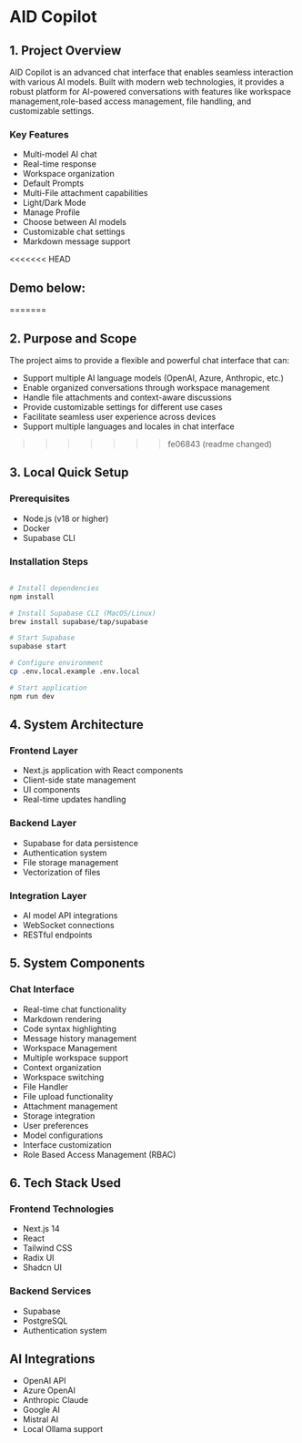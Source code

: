 # AID Copilot 

## 1. Project Overview
AID Copilot is an advanced chat interface that enables seamless interaction with various AI models. Built with modern web technologies, it provides a robust platform for AI-powered conversations with features like workspace management,role-based access management, file handling, and customizable settings.

### Key Features
- Multi-model AI chat 
- Real-time response
- Workspace organization
- Default Prompts
- Multi-File attachment capabilities
- Light/Dark Mode
- Manage Profile
- Choose between AI models
- Customizable chat settings
- Markdown message support

<<<<<<< HEAD
## Demo below:
=======
## 2. Purpose and Scope
The project aims to provide a flexible and powerful chat interface that can:
- Support multiple AI language models (OpenAI, Azure, Anthropic, etc.)
- Enable organized conversations through workspace management
- Handle file attachments and context-aware discussions
- Provide customizable settings for different use cases
- Facilitate seamless user experience across devices
- Support multiple languages and locales in chat interface
>>>>>>> fe06843 (readme changed)

## 3. Local Quick Setup

### Prerequisites
- Node.js (v18 or higher)
- Docker
- Supabase CLI

### Installation Steps
```bash

# Install dependencies
npm install

# Install Supabase CLI (MacOS/Linux)
brew install supabase/tap/supabase

# Start Supabase
supabase start

# Configure environment
cp .env.local.example .env.local

# Start application
npm run dev
```

## 4. System Architecture
### Frontend Layer
- Next.js application with React components
- Client-side state management
- UI components
- Real-time updates handling
  
### Backend Layer
- Supabase for data persistence
- Authentication system
- File storage management
- Vectorization of files
  
### Integration Layer
- AI model API integrations
- WebSocket connections
- RESTful endpoints
  
## 5. System Components
### Chat Interface
- Real-time chat functionality
- Markdown rendering
- Code syntax highlighting
- Message history management
- Workspace Management
- Multiple workspace support
- Context organization
- Workspace switching
- File Handler
- File upload functionality
- Attachment management
- Storage integration
- User preferences
- Model configurations
- Interface customization
- Role Based Access Management (RBAC)
  
## 6. Tech Stack Used
### Frontend Technologies
- Next.js 14
- React
- Tailwind CSS
- Radix UI
- Shadcn UI
  
### Backend Services
- Supabase
- PostgreSQL
- Authentication system
  
## AI Integrations
- OpenAI API
- Azure OpenAI
- Anthropic Claude
- Google AI
- Mistral AI
- Local Ollama support

